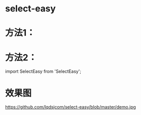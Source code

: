 # select-easy

# 方法1：
<script src="../select-easy.js"></script>

# 方法2：
import SelectEasy from 'SelectEasy';

# 效果图
https://github.com/lqdsjcom/select-easy/blob/master/demo.jpg
